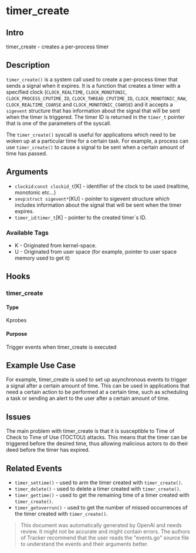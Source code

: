 
# timer_create

## Intro
 timer_create - creates a per-process timer 

## Description
`timer_create()` is a system call used to create a per-process timer that sends a signal when it expires. It is a function that creates a timer with a specified clock (`CLOCK_REALTIME`, `CLOCK_MONOTONIC`, `CLOCK_PROCESS_CPUTIME_ID`, `CLOCK_THREAD_CPUTIME_ID`, `CLOCK_MONOTONIC_RAW`, `CLOCK_REALTIME_COARSE` and `CLOCK_MONOTONIC_COARSE`) and it accepts a `sigevent` structure that has information about the signal that will be sent when the timer is triggered. The timer ID is returned in the `timer_t` pointer that is one of the parameters of the syscall.

The `timer_create()` syscall is useful for applications which need to be woken up at a particular time for a certain task. For example, a process can use `timer_create()` to cause a signal to be sent when a certain amount of time has passed.

## Arguments
* `clockid`:`const clockid_t`[K] - identifier of the clock to be used (realtime, monotonic etc...)
* `sevp`:`struct sigevent*`[KU] - pointer to sigevent structure which includes information about the signal that will be sent when the timer expires.
* `timer_id`:`timer_t`[K] - pointer to the created timer´s ID.

### Available Tags
* K - Originated from kernel-space.
* U - Originated from user space (for example, pointer to user space memory used to get it)

## Hooks
### timer_create
#### Type
Kprobes
#### Purpose
Trigger events when timer_create is executed

## Example Use Case
For example, timer_create is used to set up asynchronous events to trigger a signal after a certain amount of time. This can be used in applications that need a certain action to be performed at a certain time, such as scheduling a task or sending an alert to the user after a certain amount of time.

## Issues
The main problem with timer_create is that it is susceptible to Time of Check to Time of Use (TOCTOU) attacks. This means that the timer can be triggered before the desired time, thus allowing malicious actors to do their deed before the timer has expired.

## Related Events
* `timer_settime()` - used to arm the timer created with `timer_create()`.
* `timer_delete()` - used to delete a timer created with `timer_create()`.
* `timer_gettime()` - used to get the remaining time of a timer created with `timer_create()`.
* `timer_getoverrun()` - used to get the number of missed occurrences of the timer created with `timer_create()`.

> This document was automatically generated by OpenAI and needs review. It might
> not be accurate and might contain errors. The authors of Tracker recommend that
> the user reads the "events.go" source file to understand the events and their
> arguments better.
